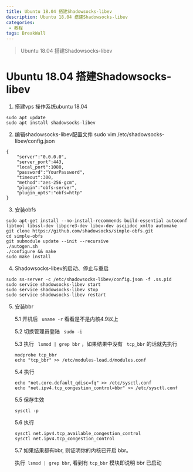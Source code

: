 ```yaml
---
title: Ubuntu 18.04 搭建Shadowsocks-libev
description: Ubuntu 18.04 搭建Shadowsocks-libev
categories:
 - 教程
tags: BreakWall
---
```


> Ubuntu 18.04 搭建Shadowsocks-libev

<!-- more -->

# Ubuntu 18.04 搭建Shadowsocks-libev
1. 搭建vps 操作系统ubuntu 18.04

``` shell
sudo apt update
sudo apt install shadowsocks-libev
```

2. 编辑shadowsocks-libev配置文件 sudo vim /etc/shadowsocks-libev/config.json

``` shell
{
    "server":"0.0.0.0", 
    "server_port":443,
    "local_port":1080, 
    "password":"YourPassword", 
    "timeout":300, 
    "method":"aes-256-gcm", 
    "plugin":"obfs-server", 
    "plugin_opts":"obfs=http"
}
```

3. 安装obfs

```shell
sudo apt-get install --no-install-recommends build-essential autoconf libtool libssl-dev libpcre3-dev libev-dev asciidoc xmlto automake
git clone https://github.com/shadowsocks/simple-obfs.git
cd simple-obfs
git submodule update --init --recursive
./autogen.sh
./configure && make
sudo make install
```

4. Shadowsocks-libev的启动、停止与重启

``` shell
sudo ss-server -c /etc/shadowsocks-libev/config.json -f .ss.pid
sudo service shadowsocks-libev start
sudo service shadowsocks-libev stop
sudo service shadowsocks-libev restart
```

5. 安装bbr

   5.1 开机后  ` uname -r`  看看是不是内核4.9以上

   5.2 切换管理员登陆  ` sudo -i` 

   5.3 执行 ` lsmod | grep bbr` ，如果结果中没有 ` tcp_bbr`  的话就先执行

   ```shell
   modprobe tcp_bbr
   echo "tcp_bbr" >> /etc/modules-load.d/modules.conf
   ```

   5.4 执行

   ``` shell
   echo "net.core.default_qdisc=fq" >> /etc/sysctl.conf
   echo "net.ipv4.tcp_congestion_control=bbr" >> /etc/sysctl.conf
   ```

   5.5 保存生效

   `sysctl -p` 

    5.6 执行

   ``` shell
   sysctl net.ipv4.tcp_available_congestion_control
   sysctl net.ipv4.tcp_congestion_control
   ```

   5.7 如果结果都有bbr, 则证明你的内核已开启 bbr。

   执行` lsmod | grep bbr`, 看到有 `tcp_bbr`  模块即说明 bbr 已启动